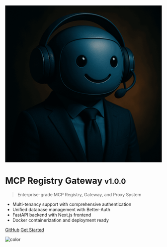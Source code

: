 <!-- docs/_coverpage.md -->

![logo](https://raw.githubusercontent.com/jrmatherly/mcp-manager/main/frontend/public/aanai-logo.png)

# MCP Registry Gateway <small>v1.0.0</small>

> Enterprise-grade MCP Registry, Gateway, and Proxy System

- Multi-tenancy support with comprehensive authentication
- Unified database management with Better-Auth
- FastAPI backend with Next.js frontend
- Docker containerization and deployment ready

[GitHub](https://github.com/jrmatherly/mcp-manager)
[Get Started](README.md)

<!-- background color -->
![color](#f0f0f0)
